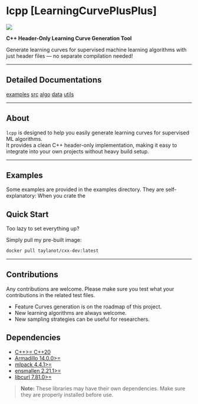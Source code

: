 # lcpp [LearningCurvePlusPlus]

![](figures/logo.svg)

**C++ Header-Only Learning Curve Generation Tool**  

Generate learning curves for supervised machine learning algorithms with just header files — no separate compilation needed!  

---

## Detailed Documentations
[examples](docs/examples.md)
[src](docs/src.md)
[algo](docs/algo.md)
[data](docs/data.md)
[utils](docs/utils.md)

---

## About  

`lcpp` is designed to help you easily generate learning curves for supervised ML algorithms.  
It provides a clean C++ header-only implementation, making it easy to integrate into your own projects without heavy build setup.  

---

## Examples 
Some examples are provided in the examples directory. They are self-explanatory: When you crate the 
 
## Quick Start  

Too lazy to set everything up?  

Simply pull my pre-built image:  

```bash
docker pull taylanot/cxx-dev:latest
```

---

## Contributions

Any contributions are welcome. Please make sure you test what your contributions in the related test files.

- Feature Curves generation is on the roadmap of this project.
- New learning algorithms are always welcome.
- New sampling strategies can be useful for researchers.

## Dependencies

- [C++>= C++20](https://en.cppreference.com/w/cpp/20.html)
- [Armadillo 14.0.0>=](https://arma.sourceforge.net/docs.html)  
- [mlpack 4.4.1>=](https://github.com/shivamshivanshu/mlpack/tree/master)  
- [ensmallen 2.21.1>=](https://github.com/mlpack/ensmallen)  
- [libcurl 7.81.0>=](https://curl.se/libcurl/)

> **Note:** These libraries may have their own dependencies. Make sure they are properly installed before use.  


